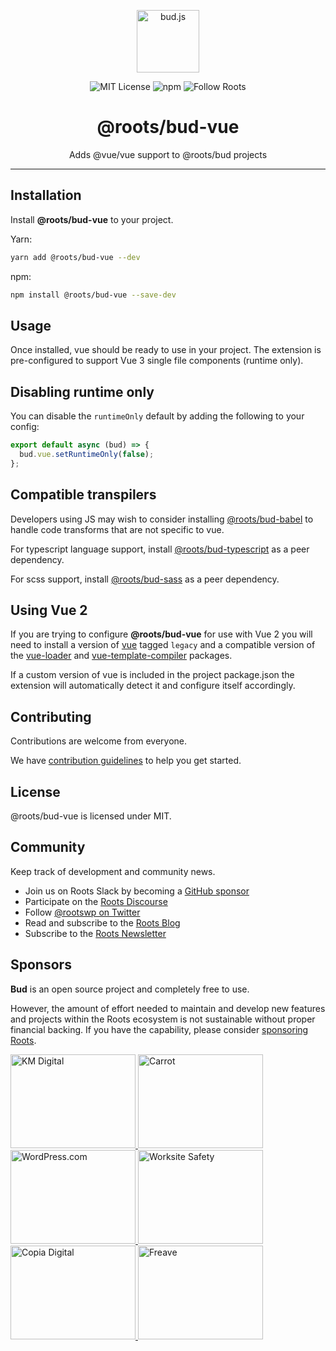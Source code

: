 <p align="center"><img src="https://cdn.roots.io/app/uploads/logo-bud.svg" height="100" alt="bud.js" /></p>

<p align="center">
  <img alt="MIT License" src="https://img.shields.io/github/license/roots/bud?color=%23525ddc&style=flat-square" />
  <img alt="npm" src="https://img.shields.io/npm/v/@roots/bud.svg?color=%23525ddc&style=flat-square" />
  <img alt="Follow Roots" src="https://img.shields.io/twitter/follow/rootswp.svg?color=%23525ddc&style=flat-square" />
</p>

<h1 align="center"><strong>@roots/bud-vue</strong></h1>

<p align="center">
  Adds @vue/vue support to @roots/bud projects
</p>

---

## Installation

Install **@roots/bud-vue** to your project.

Yarn:

```sh
yarn add @roots/bud-vue --dev
```

npm:

```sh
npm install @roots/bud-vue --save-dev
```

## Usage

Once installed, vue should be ready to use in your project. The extension is pre-configured to support Vue 3 single file components (runtime only).

## Disabling runtime only

You can disable the `runtimeOnly` default by adding the following to your config:

```js
export default async (bud) => {
  bud.vue.setRuntimeOnly(false);
};
```

## Compatible transpilers

Developers using JS may wish to consider installing [@roots/bud-babel](https://bud.js.org/extensions/bud-babel) to handle code transforms that are not specific to vue.

For typescript language support, install [@roots/bud-typescript](https://bud.js.org/extensions/bud-typescript) as a peer dependency.

For scss support, install [@roots/bud-sass](https://bud.js.org/extensions/bud-sass) as a peer dependency.

## Using Vue 2

If you are trying to configure **@roots/bud-vue** for use with Vue 2 you will need to install a version of [vue](https://www.npmjs.com/package/vue/v/2.6.14) tagged `legacy` and a compatible version of the [vue-loader](https://www.npmjs.com/package/vue-loader) and [vue-template-compiler](https://www.npmjs.com/package/vue-template-compiler) packages.

If a custom version of vue is included in the project package.json the extension will automatically detect it and configure itself accordingly.

## Contributing

Contributions are welcome from everyone.

We have [contribution guidelines](https://github.com/roots/guidelines/blob/master/CONTRIBUTING.md) to help you get started.

## License

@roots/bud-vue is licensed under MIT.

## Community

Keep track of development and community news.

- Join us on Roots Slack by becoming a [GitHub
  sponsor](https://github.com/sponsors/roots)
- Participate on the [Roots Discourse](https://discourse.roots.io/)
- Follow [@rootswp on Twitter](https://twitter.com/rootswp)
- Read and subscribe to the [Roots Blog](https://roots.io/blog/)
- Subscribe to the [Roots Newsletter](https://roots.io/subscribe/)

## Sponsors

**Bud** is an open source project and completely free to use.

However, the amount of effort needed to maintain and develop new features and projects within the Roots ecosystem is not sustainable without proper financial backing. If you have the capability, please consider [sponsoring Roots](https://github.com/sponsors/roots).

<a href="https://k-m.com/">
<img src="https://cdn.roots.io/app/uploads/km-digital.svg" alt="KM Digital" width="200" height="150"/>
</a>
<a href="https://carrot.com/">
<img src="https://cdn.roots.io/app/uploads/carrot.svg" alt="Carrot" width="200" height="150"/>
</a>
<a href="https://wordpress.com/">
<img src="https://cdn.roots.io/app/uploads/wordpress.svg" alt="WordPress.com" width="200" height="150"/>
</a>
<a href="https://worksitesafety.ca/careers/">
<img src="https://cdn.roots.io/app/uploads/worksite-safety.svg" alt="Worksite Safety" width="200" height="150"/>
</a>
<a href="https://www.copiadigital.com/">
<img src="https://cdn.roots.io/app/uploads/copia-digital.svg" alt="Copia Digital" width="200" height="150"/>
</a>
<a href="https://www.freave.com/">
<img src="https://cdn.roots.io/app/uploads/freave.svg" alt="Freave" width="200" height="150"/>
</a>
